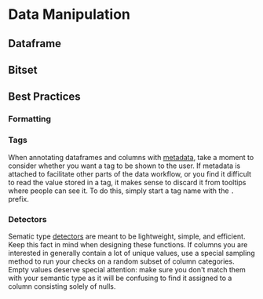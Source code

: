 <!-- TITLE: Efficiently Work with Data -->

# Data Manipulation

## Dataframe

## Bitset

## Best Practices

<!--
- use special data structures for high-performance tasks
- formatting in visualizations
- tags in dataframes, detectors
-->

### Formatting

### Tags

When annotating dataframes and columns with [metadata](../../discover/tags.md),
take a moment to consider whether you want a tag to be shown to the user. If
metadata is attached to facilitate other parts of the data workflow, or you find
it difficult to read the value stored in a tag, it makes sense to discard it
from tooltips where people can see it. To do this, simply start a tag name with
the `.` prefix.

### Detectors

Sematic type [detectors](semantic-type-detector.md) are meant to be lightweight,
simple, and efficient. Keep this fact in mind when designing these functions. If
columns you are interested in generally contain a lot of unique values, use a
special sampling method to run your checks on a random subset of column
categories. Empty values deserve special attention: make sure you don't match
them with your semantic type as it will be confusing to find it assigned to a
column consisting solely of nulls.
